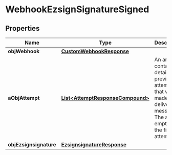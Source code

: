 

# WebhookEzsignSignatureSigned

## Properties

Name | Type | Description | Notes
------------ | ------------- | ------------- | -------------
**objWebhook** | [**CustomWebhookResponse**](CustomWebhookResponse.md) |  | 
**aObjAttempt** | [**List&lt;AttemptResponseCompound&gt;**](AttemptResponseCompound.md) | An array containing details of previous attempts that were made to deliver the message. The array is empty if it&#39;s the first attempt. | 
**objEzsignsignature** | [**EzsignsignatureResponse**](EzsignsignatureResponse.md) |  | 





